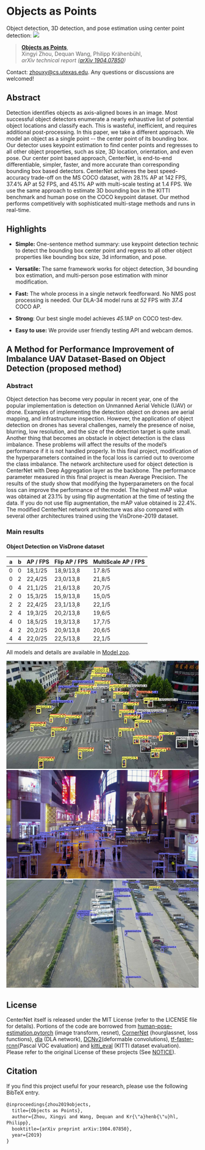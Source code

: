 # Objects as Points
Object detection, 3D detection, and pose estimation using center point detection:
![](readme/fig2.png)
> [**Objects as Points**](http://arxiv.org/abs/1904.07850),            
> Xingyi Zhou, Dequan Wang, Philipp Kr&auml;henb&uuml;hl,        
> *arXiv technical report ([arXiv 1904.07850](http://arxiv.org/abs/1904.07850))*         

Contact: [zhouxy@cs.utexas.edu](mailto:zhouxy@cs.utexas.edu). Any questions or discussions are welcomed! 

## Abstract 

Detection identifies objects as axis-aligned boxes in an image. Most successful object detectors enumerate a nearly exhaustive list of potential object locations and classify each. This is wasteful, inefficient, and requires additional post-processing. In this paper, we take a different approach. We model an object as a single point -- the center point of its bounding box. Our detector uses keypoint estimation to find center points and regresses to all other object properties, such as size, 3D location, orientation, and even pose. Our center point based approach, CenterNet, is end-to-end differentiable, simpler, faster, and more accurate than corresponding bounding box based detectors. CenterNet achieves the best speed-accuracy trade-off on the MS COCO dataset, with 28.1% AP at 142 FPS, 37.4% AP at 52 FPS, and 45.1% AP with multi-scale testing at 1.4 FPS. We use the same approach to estimate 3D bounding box in the KITTI benchmark and human pose on the COCO keypoint dataset. Our method performs competitively with sophisticated multi-stage methods and runs in real-time.

## Highlights

- **Simple:** One-sentence method summary: use keypoint detection technic to detect the bounding box center point and regress to all other object properties like bounding box size, 3d information, and pose.

- **Versatile:** The same framework works for object detection, 3d bounding box estimation, and multi-person pose estimation with minor modification.

- **Fast:** The whole process in a single network feedforward. No NMS post processing is needed. Our DLA-34 model runs at *52* FPS with *37.4* COCO AP.

- **Strong**: Our best single model achieves *45.1*AP on COCO test-dev.

- **Easy to use:** We provide user friendly testing API and webcam demos.

## A Method for Performance Improvement of Imbalance UAV Dataset-Based on Object Detection (proposed method)

### Abstract

Object detection has become very popular in recent year, one of the popular implementation is detection on Unmanned Aerial Vehicle (UAV) or drone. Examples of implementing the detection object on drones are aerial mapping, and infrastructure inspection. However, the application of object detection on drones has several
challenges, namely the presence of noise, blurring, low resolution, and the size of the detection target is quite small. Another thing that becomes an obstacle in object detection is the class imbalance. These problems will affect the results of the model’s performance if it is not handled properly.
In this final project, modification of the hyperparameters contained in the focal loss is carried out to overcome the class imbalance. The network architecture used
for object detection is CenterNet with Deep Aggregation layer as the backbone. The performance parameter measured in this final project is mean Average Precision.
The results of the study show that modifying the hyperparameters on the focal loss can improve the performance of the model. The highest mAP value was obtained
at 23.1% by using flip augmentation at the time of testing the data. If you do not use flip augmentation, the mAP value obtained is 22.4%. The modified CenterNet network architecture was also compared with several other architectures trained using the VisDrone-2019 dataset.

### Main results

#### Object Detection on VisDrone dataset

| a | b | AP / FPS| Flip AP / FPS | MultiScale AP / FPS |
|---|---|---------|---------------|---------------------|
| 0 | 0 | 18,1/25 | 18,9/13,8     | 17.8/5              |
| 0 | 2 | 22,4/25 | 23,0/13,8     | 21,8/5              |
| 0 | 4 | 21,1/25 | 21,6/13,8     | 20,7/5              |
| 2 | 0 | 15,3/25 | 15,9/13,8     | 15,0/5              |
| 2 | 2 | 22,4/25 | 23,1/13,8     | 22,1/5              |
| 2 | 4 | 19,3/25 | 20,2/13,8     | 19,6/5              |
| 4 | 0 | 18,5/25 | 19,3/13,8     | 17,7/5              |
| 4 | 2 | 20,2/25 | 20,9/13,8     | 20,6/5              |
| 4 | 4 | 22,0/25 | 22,5/13,8     | 22,1/5              |



All models and details are available in [Model zoo](readme/MODEL_ZOO.md).


![](readme/image1.jpg)
![](readme/image2.jpg)
![](readme/image3.jpg)

## License

CenterNet itself is released under the MIT License (refer to the LICENSE file for details).
Portions of the code are borrowed from [human-pose-estimation.pytorch](https://github.com/Microsoft/human-pose-estimation.pytorch) (image transform, resnet), [CornerNet](https://github.com/princeton-vl/CornerNet) (hourglassnet, loss functions), [dla](https://github.com/ucbdrive/dla) (DLA network), [DCNv2](https://github.com/CharlesShang/DCNv2)(deformable convolutions), [tf-faster-rcnn](https://github.com/endernewton/tf-faster-rcnn)(Pascal VOC evaluation) and [kitti_eval](https://github.com/prclibo/kitti_eval) (KITTI dataset evaluation). Please refer to the original License of these projects (See [NOTICE](NOTICE)).

## Citation

If you find this project useful for your research, please use the following BibTeX entry.

    @inproceedings{zhou2019objects,
      title={Objects as Points},
      author={Zhou, Xingyi and Wang, Dequan and Kr{\"a}henb{\"u}hl, Philipp},
      booktitle={arXiv preprint arXiv:1904.07850},
      year={2019}
    }
